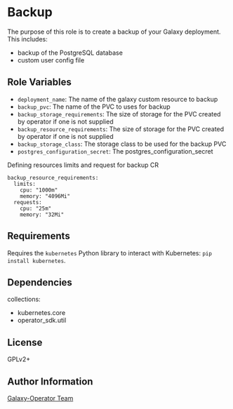 Backup
========

The purpose of this role is to create a backup of your Galaxy deployment.  This includes:
  - backup of the PostgreSQL database
  - custom user config file

Role Variables
--------------

* `deployment_name`: The name of the galaxy custom resource to backup
* `backup_pvc`: The name of the PVC to uses for backup
* `backup_storage_requirements`: The size of storage for the PVC created by operator if one is not supplied
* `backup_resource_requirements`: The size of storage for the PVC created by operator if one is not supplied
* `backup_storage_class`: The storage class to be used for the backup PVC
* `postgres_configuration_secret`: The postgres_configuration_secret


Defining resources limits and request for backup CR

```
backup_resource_requirements:
  limits:
    cpu: "1000m"
    memory: "4096Mi"
  requests:
    cpu: "25m"
    memory: "32Mi"
```


Requirements
------------

Requires the `kubernetes` Python library to interact with Kubernetes: `pip install kubernetes`.

Dependencies
------------

collections:

  - kubernetes.core
  - operator_sdk.util

License
-------

GPLv2+

Author Information
------------------

[Galaxy-Operator Team](https://github.com/ansible/galaxy-operator)
